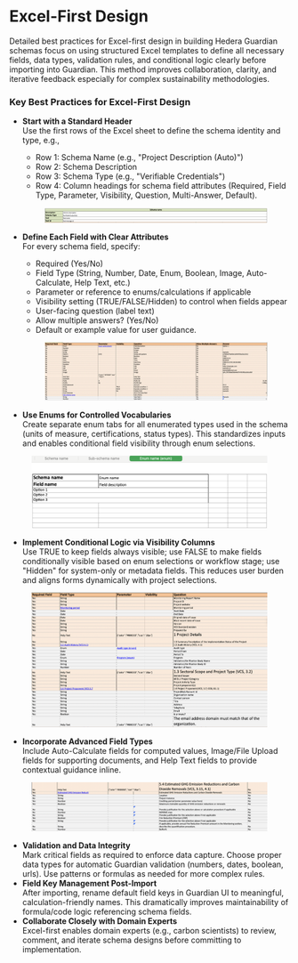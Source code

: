 # Excel-First Design

Detailed best practices for Excel-first design in building Hedera Guardian schemas focus on using structured Excel templates to define all necessary fields, data types, validation rules, and conditional logic clearly before importing into Guardian. This method improves collaboration, clarity, and iterative feedback especially for complex sustainability methodologies.

### Key Best Practices for Excel-First Design

*   **Start with a Standard Header**\
    Use the first rows of the Excel sheet to define the schema identity and type, e.g.,

    * Row 1: Schema Name (e.g., "Project Description (Auto)")
    * Row 2: Schema Description
    * Row 3: Schema Type (e.g., "Verifiable Credentials")
    * Row 4: Column headings for schema field attributes (Required, Field Type, Parameter, Visibility, Question, Multi-Answer, Default).

    <figure><img src="../../../../.gitbook/assets/image.png" alt=""><figcaption></figcaption></figure>
*   **Define Each Field with Clear Attributes**\
    For every schema field, specify:

    * Required (Yes/No)
    * Field Type (String, Number, Date, Enum, Boolean, Image, Auto-Calculate, Help Text, etc.)
    * Parameter or reference to enums/calculations if applicable
    * Visibility setting (TRUE/FALSE/Hidden) to control when fields appear
    * User-facing question (label text)
    * Allow multiple answers? (Yes/No)
    * Default or example value for user guidance.

    <figure><img src="../../../../.gitbook/assets/image (1).png" alt=""><figcaption></figcaption></figure>
* **Use Enums for Controlled Vocabularies**\
  Create separate enum tabs for all enumerated types used in the schema (units of measure, certifications, status types). This standardizes inputs and enables conditional field visibility through enum selections.

<figure><img src="../../../../.gitbook/assets/image (2).png" alt=""><figcaption></figcaption></figure>

* **Implement Conditional Logic via Visibility Columns**\
  Use TRUE to keep fields always visible; use FALSE to make fields conditionally visible based on enum selections or workflow stage; use "Hidden" for system-only or metadata fields. This reduces user burden and aligns forms dynamically with project selections.

<figure><img src="../../../../.gitbook/assets/image (3).png" alt=""><figcaption></figcaption></figure>

* **Incorporate Advanced Field Types**\
  Include Auto-Calculate fields for computed values, Image/File Upload fields for supporting documents, and Help Text fields to provide contextual guidance inline.

<figure><img src="../../../../.gitbook/assets/image (4).png" alt=""><figcaption></figcaption></figure>

* **Validation and Data Integrity**\
  Mark critical fields as required to enforce data capture. Choose proper data types for automatic Guardian validation (numbers, dates, boolean, urls). Use patterns or formulas as needed for more complex rules.
* **Field Key Management Post-Import**\
  After importing, rename default field keys in Guardian UI to meaningful, calculation-friendly names. This dramatically improves maintainability of formula/code logic referencing schema fields.
* **Collaborate Closely with Domain Experts**\
  Excel-first enables domain experts (e.g., carbon scientists) to review, comment, and iterate schema designs before committing to implementation.
